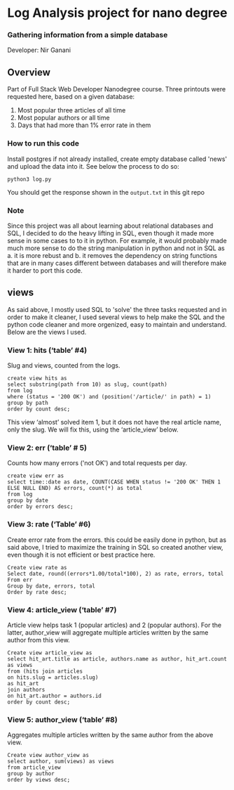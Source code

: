 # Log Analysis project for nano degree
### Gathering information from a simple database
Developer: Nir Ganani

## Overview
Part of Full Stack Web Developer Nanodegree course. Three printouts were
requested here, based on a given database:
1. Most popular three articles of all time
2. Most popular authors or all time
3. Days that had more than 1% error rate in them

### How to run this code
Install postgres if not already installed, create empty database called 'news'
and upload the data into it. See below the process to do so:
```
python3 log.py
```
You should get the response shown in the ```output.txt``` in this git repo

### Note
Since this project was all about learning about relational databases and SQL,
I decided to do the heavy lifting in SQL, even
though it made more sense in some cases to to it
in python. For example, it would probably made much more sense to do the string
manipulation in python and not in SQL as a. it is more rebust and b. it
removes the dependency on string functions that are in many cases different
between databases and will therefore make it harder to port this code.

## views
As said above, I mostly used SQL to 'solve' the three tasks requested and in
order to make it cleaner, I used several views to help make the SQL and the
python code cleaner and more orgenized, easy to maintain and understand.
Below are the views I used.

### View 1: hits (‘table’ #4)
Slug and views, counted from the logs.
```
create view hits as
select substring(path from 10) as slug, count(path)
from log
where (status = '200 OK') and (position('/article/' in path) = 1)
group by path
order by count desc;
```
This view  ‘almost’ solved item 1, but it does not have the real article name,
only the slug. We will fix this, using the ‘article_view’ below.

### View 2: err (‘table’ # 5)
Counts how many errors ('not OK') and total requests per day.
```
create view err as
select time::date as date, COUNT(CASE WHEN status != '200 OK' THEN 1 ELSE NULL END) AS errors, count(*) as total
from log
group by date
order by errors desc;
```

### View 3: rate (‘Table’ #6)
Create error rate from the errors. this could be easily done in python, but
as said above, I tried to maximize the training in SQL so created another view,
even though it is not efficient or best practice here.
```
Create view rate as
Select date, round((errors*1.00/total*100), 2) as rate, errors, total
From err
Group by date, errors, total
Order by rate desc;
```

### View 4: article_view (‘table’ #7)
Article view helps task 1 (popular articles) and 2 (popular authors). For
the latter, author_view will aggregate multiple articles written by the
same author from this view.
```
Create view article_view as
select hit_art.title as article, authors.name as author, hit_art.count as views
from (hits join articles
on hits.slug = articles.slug)
as hit_art
join authors
on hit_art.author = authors.id
order by count desc;
```

### View 5: author_view (‘table’ #8)
Aggregates multiple articles written by the same author from the above view.
```
Create view author_view as
select author, sum(views) as views
from article_view
group by author
order by views desc;
```
